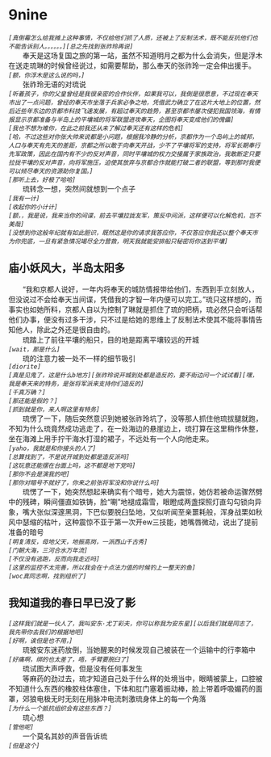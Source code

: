 # 9nine
*```[真倒霉怎么给我摊上这种事情，不仅给他们抓了人质，还被上了反制法术，既不能反抗他们也不能告诉别人。。。。。。][总之先找到张祚玲再说]```*  
&emsp;&emsp;奉天是这场复国之旅的第一站，虽然不知道明月之都为什么会消失，但是浮木在送走琉琳的时候曾经说过，如需要帮助，那么奉天的张祚玲一定会伸出援手。  
*```[额，你浮木是这么说的吗，]```*  
&emsp;&emsp;张祚玲无语的对琉说  
*```[听着孩子，你的父皇曾经是我很亲密的合作伙伴，如果我可以，我倒是很愿意，不过现在奉天市出了一点问题，曾经的奉天市坐落于兵家必争之地，凭借武力确立了在这片大地上的位置，然后近些年东边的京都市科技飞速发展，有超过奉天的趋势，甚至京都市屡次侵犯我国领海，有情报显示京都准备与半岛上的平壤城的将军联盟进攻奉天，企图将奉天变成他们的傀儡]```*  
*```[我也不想为难你，在此之前我还从未了解过奉天还有这样的危机]```*  
*```[哈，不过这些对你张大帅来说都是小问题，根据我冷静的分析，京都作为一个岛屿上的城邦，人口与奉天有先天的差距，京都之所以敢于向奉天开战，少不了平壤将军的支持，将军长期奉行先军政策，因此在国内有不少的反对声音，同时平壤城的权力交接属于家族政治，我敢断定只要拉拢平壤的反对声音，向将军施压，迫使其放弃与京都合作就能打破二者的联盟，等到那时我便可以倾尽奉天的资源助你复国。]```*  
*```[那听上去，好极了哈哈]```*  
&emsp;&emsp;琉转念一想，突然间就想到一个点子  
*```[我有一计]```*  
*```[收起你的小计计]```*  
*```[额，，我是说，我来当你的间谍，前去平壤拉拢友军，策反中间派，这样便可以化解危机，岂不美哉]```*  
*```[没想到你这般年纪就有如此胆识，既然这是你的请求我答应你，不仅答应你我还以整个奉天市为你兜底，一旦有紧急情况竭尽全力营救，明天我就能安排船只秘密将你送到平壤]```*  
## 庙小妖风大，半岛太阳多
&emsp;&emsp;“我和京都人说好，一年内将奉天的城防情报带给他们，东西到手立刻放人，但没说过不会给奉天当间谍，凭借我的才智一年内便可以完工。”琉只这样想的，而事实也如她所料，京都人自以为控制了琳就是抓住了琉的把柄，琉必然只会听话帮他们办事，便没有过多干涉，只不过是给她的思维上了反制法术使其不能将事情告知他人，除此之外还是很自由的。  
&emsp;&emsp;琉踏上了前往平壤的船只，目的地是距离平壤较远的开城  
*```[wait，那是什么]```*  
&emsp;&emsp;琉的注意力被一处不一样的细节吸引  
*```[diorite]```*  
*```[真是见鬼了，这是什么b地方][张祚玲说开城到处都是造反的，要不街边问一个试试看][嘿，我是奉天来的特务，是张将军派来支持你们造反的]```*  
*```[千真万确？]```*  
*```[那还能是假的？]```*  
*```[抓到就是你，来人啊这里有特务]```*  
&emsp;&emsp;琉愣了一下，随后突然意识到她被张祚玲坑了，没等那人抓住他琉拔腿就跑，不知为什么琉竟然成功逃走了，在一处海边的悬崖边上，琉打算在这里稍作休整，坐在海滩上用手拧干海水打湿的裙子，不远处有一个人向他走来。  
*```[yaho，我就是和你接头的人了]```*  
*```[总算找到了，不是说开城到处都是造反派吗]```*  
*```[这玩意还能摆在台面上吗，这不都是地下党吗]```*  
*```[那你不会是演我的吧]```*  
*```[那你对暗号不就好了，你来之前张将军没和你说什么吗]```*  
&emsp;&emsp;琉愣了一下，她突然想起来确实有个暗号，她大为震惊，她仿若被命运骤然劈中的残碑，瞬间僵直如铁铸，脸“唰”地褪成霜雪，眼瞪成两盏探照灯直勾勾锁向异象，嘴大张似深邃黑洞，下巴似要脱臼坠地，又似听闻至亲噩耗般，浑身战栗如秋风中瑟缩的枯叶，这种震惊不亚于第一次开ew三技能，她嘴唇微动，说出了提前准备的暗号  
*```[明复清反，母地父天，地振高岗，一派西山千古秀]```*  
*```[门朝大海，三河合水万年流]```*  
*```[不仅没有逃跑，反而向我走近吗]```*  
*```[这里的监控不太完善，所以我会在十点法力值的时候钓上一整天的鱼]```*  
*```[woc真同志啊，找到组织了]```*  
## 我知道我的春日早已没了影
*```[这样我们就是一伙人了，我叫安东·尤丁彩夫，你可以称我为安东星][以后我们就是同志了，我先带你去我们的根据地吧]```*  
*```[好啊，诶但是也不用，]```*  
&emsp;&emsp;琉被安东迷药放倒，当她醒来的时候发现自己被装在一个运输中的行李箱中  
*```[好痛啊，绑的也太差了，唔，手臂要脱臼了]```*  
&emsp;&emsp;琉试图大声呼救，但是没有任何事发生  
&emsp;&emsp;等麻药的劲过去，琉才知道自己处于什么样的处境当中，眼睛被蒙上，口腔被不知道什么东西的橡胶柱体塞住，下体和肛门塞着振动棒，脸上带着呼吸媚药的面罩，郊狼电极无时无刻在用脉冲电流刺激琉身体上的每一个角落  
*```[为什么一个抵抗组织会有这些东西？]```*  
&emsp;&emsp;琉心想  
*```[管他呢]```*  
&emsp;&emsp;一个莫名其妙的声音告诉琉  
*```[但是这个]```*